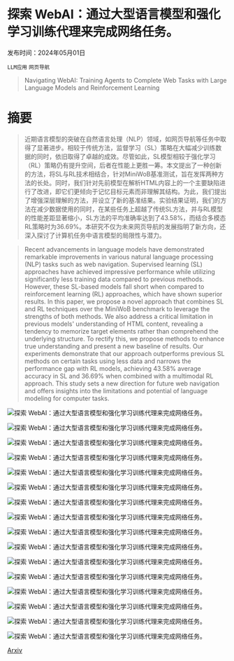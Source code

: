 # 探索 WebAI：通过大型语言模型和强化学习训练代理来完成网络任务。

发布时间：2024年05月01日

`LLM应用` `网页导航`

> Navigating WebAI: Training Agents to Complete Web Tasks with Large Language Models and Reinforcement Learning

# 摘要

> 近期语言模型的突破在自然语言处理（NLP）领域，如网页导航等任务中取得了显著进步。相较于传统方法，监督学习（SL）策略在大幅减少训练数据的同时，依旧取得了卓越的成效。尽管如此，SL模型相较于强化学习（RL）策略仍有提升空间，后者在性能上更胜一筹。本文提出了一种创新的方法，将SL与RL技术相结合，针对MiniWoB基准测试，旨在发挥两种方法的长处。同时，我们针对先前模型在解析HTML内容上的一个主要缺陷进行了改进，即它们更倾向于记忆目标元素而非理解其结构。为此，我们提出了增强深层理解的方法，并设立了新的基准结果。实验结果证明，我们的方法在减少数据使用的同时，在某些任务上超越了传统SL方法，并与RL模型的性能差距显著缩小，SL方法的平均准确率达到了43.58%，而结合多模态RL策略时为36.69%。本研究不仅为未来网页导航的发展指明了新方向，还深入探讨了计算机任务中语言模型的局限性与潜力。

> Recent advancements in language models have demonstrated remarkable improvements in various natural language processing (NLP) tasks such as web navigation. Supervised learning (SL) approaches have achieved impressive performance while utilizing significantly less training data compared to previous methods. However, these SL-based models fall short when compared to reinforcement learning (RL) approaches, which have shown superior results. In this paper, we propose a novel approach that combines SL and RL techniques over the MiniWoB benchmark to leverage the strengths of both methods. We also address a critical limitation in previous models' understanding of HTML content, revealing a tendency to memorize target elements rather than comprehend the underlying structure. To rectify this, we propose methods to enhance true understanding and present a new baseline of results. Our experiments demonstrate that our approach outperforms previous SL methods on certain tasks using less data and narrows the performance gap with RL models, achieving 43.58\% average accuracy in SL and 36.69\% when combined with a multimodal RL approach. This study sets a new direction for future web navigation and offers insights into the limitations and potential of language modeling for computer tasks.

![探索 WebAI：通过大型语言模型和强化学习训练代理来完成网络任务。](../../../paper_images/2405.00516/comparison_existing_works.jpg)

![探索 WebAI：通过大型语言模型和强化学习训练代理来完成网络任务。](../../../paper_images/2405.00516/miniwob_examples.png)

![探索 WebAI：通过大型语言模型和强化学习训练代理来完成网络任务。](../../../paper_images/2405.00516/action_history.jpeg)

![探索 WebAI：通过大型语言模型和强化学习训练代理来完成网络任务。](../../../paper_images/2405.00516/T5_Model_Input.jpeg)

![探索 WebAI：通过大型语言模型和强化学习训练代理来完成网络任务。](../../../paper_images/2405.00516/reference_numbers_histogram.png)

![探索 WebAI：通过大型语言模型和强化学习训练代理来完成网络任务。](../../../paper_images/2405.00516/ccnet5_architecture.png)

![探索 WebAI：通过大型语言模型和强化学习训练代理来完成网络任务。](../../../paper_images/2405.00516/click_color_episode.jpeg)

![探索 WebAI：通过大型语言模型和强化学习训练代理来完成网络任务。](../../../paper_images/2405.00516/click-checkboxes-soft.png)

![探索 WebAI：通过大型语言模型和强化学习训练代理来完成网络任务。](../../../paper_images/2405.00516/use-spinner.png)

![探索 WebAI：通过大型语言模型和强化学习训练代理来完成网络任务。](../../../paper_images/2405.00516/bc_results_webnt5_comparison_random_ordered.jpg)

![探索 WebAI：通过大型语言模型和强化学习训练代理来完成网络任务。](../../../paper_images/2405.00516/ccnet5_ablation.jpg)

![探索 WebAI：通过大型语言模型和强化学习训练代理来完成网络任务。](../../../paper_images/2405.00516/bc_results_t5_base_hierarchical.jpg)

![探索 WebAI：通过大型语言模型和强化学习训练代理来完成网络任务。](../../../paper_images/2405.00516/bc_results_t5_large_hierarchical.jpg)

![探索 WebAI：通过大型语言模型和强化学习训练代理来完成网络任务。](../../../paper_images/2405.00516/bc_results_ccnet5.jpg)

![探索 WebAI：通过大型语言模型和强化学习训练代理来完成网络任务。](../../../paper_images/2405.00516/rl_results_ccnet5.jpg)

![探索 WebAI：通过大型语言模型和强化学习训练代理来完成网络任务。](../../../paper_images/2405.00516/distribution_of_task_names.png)

[Arxiv](https://arxiv.org/abs/2405.00516)
